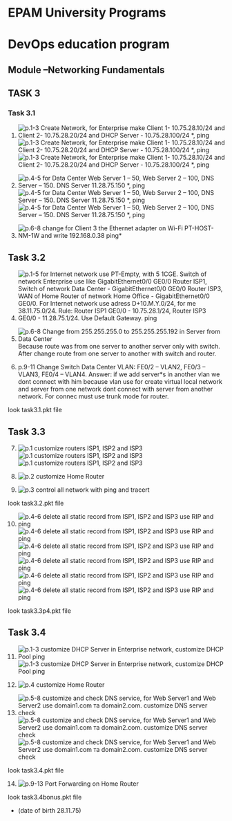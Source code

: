 # EPAM University Programs
# DevOps education program
## Module –Networking Fundamentals
## TASK 3 
### Task 3.1

1. ![p.1-3 Create Network, for Enterprise make Client 1- 10.75.28.10/24 and Client 2- 10.75.28.20/24 and DHCP Server - 10.75.28.100/24 *, ping](https://github.com/MarchenkoOlexandr/DevOps_online_Vinnitsja_2021Q4/blob/5e4184e193c07a82137437e909cb00bf3d5cc838/m1/task3.1/Screenshot_1.png "p.1-3 Create Network, for Enterprise make Client 1- 10.75.28.10/24 and Client 2- 10.75.28.20/24 and DHCP Server - 10.75.28.100/24 *, ping ")
   ![p.1-3 Create Network, for Enterprise make Client 1- 10.75.28.10/24 and Client 2- 10.75.28.20/24 and DHCP Server - 10.75.28.100/24 *, ping](https://github.com/MarchenkoOlexandr/DevOps_online_Vinnitsja_2021Q4/blob/5e4184e193c07a82137437e909cb00bf3d5cc838/m1/task3.1/Screenshot_2.png "p.1-3 Create Network, for Enterprise make Client 1- 10.75.28.10/24 and Client 2- 10.75.28.20/24 and DHCP Server - 10.75.28.100/24 *, ping ")
   ![p.1-3 Create Network, for Enterprise make Client 1- 10.75.28.10/24 and Client 2- 10.75.28.20/24 and DHCP Server - 10.75.28.100/24 *, ping](https://github.com/MarchenkoOlexandr/DevOps_online_Vinnitsja_2021Q4/blob/5e4184e193c07a82137437e909cb00bf3d5cc838/m1/task3.1/Screenshot_3.png "p.1-3 Create Network, for Enterprise make Client 1- 10.75.28.10/24 and Client 2- 10.75.28.20/24 and DHCP Server - 10.75.28.100/24 *, ping ")

2. ![p.4-5 for Data Center Web Server 1 – 50, Web Server 2 – 100, DNS Server – 150. DNS Server 11.28.75.150 *, ping](https://github.com/MarchenkoOlexandr/DevOps_online_Vinnitsja_2021Q4/blob/5e4184e193c07a82137437e909cb00bf3d5cc838/m1/task3.1/Screenshot_4.png "p.4-5 for Data Center Web Server 1 – 50, Web Server 2 – 100, DNS Server – 150. DNS Server 11.28.75.150 , ping * ")
   ![p.4-5 for Data Center Web Server 1 – 50, Web Server 2 – 100, DNS Server – 150. DNS Server 11.28.75.150 *, ping](https://github.com/MarchenkoOlexandr/DevOps_online_Vinnitsja_2021Q4/blob/5e4184e193c07a82137437e909cb00bf3d5cc838/m1/task3.1/Screenshot_5.png "p.4-5 for Data Center Web Server 1 – 50, Web Server 2 – 100, DNS Server – 150. DNS Server 11.28.75.150 , ping * ")
   ![p.4-5 for Data Center Web Server 1 – 50, Web Server 2 – 100, DNS Server – 150. DNS Server 11.28.75.150 *, ping](https://github.com/MarchenkoOlexandr/DevOps_online_Vinnitsja_2021Q4/blob/5e4184e193c07a82137437e909cb00bf3d5cc838/m1/task3.1/Screenshot_6.png "p.4-5 for Data Center Web Server 1 – 50, Web Server 2 – 100, DNS Server – 150. DNS Server 11.28.75.150 , ping * ")

3. ![p.6-8 change for Client 3 the Ethernet adapter on Wi-Fi PT-HOST-NM-1W and write 192.168.0.38  ping*](https://github.com/MarchenkoOlexandr/DevOps_online_Vinnitsja_2021Q4/blob/5e4184e193c07a82137437e909cb00bf3d5cc838/m1/task3.1/Screenshot_7.png "p.6-8 change for Client 3 the Ethernet adapter on Wi-Fi PT-HOST-NM-1W and write 192.168.0.38  ping * ")

## Task 3.2

4. ![p.1-5 for Internet network use PT-Empty, with 5 1CGE. Switch of network Enterprise use like GigabitEthernet0/0 GE0/0 Router ISP1, Switch of network Data Center - GigabitEthernet0/0 GE0/0 Router ISP3, WAN of Home Router of network Home Office - GigabitEthernet0/0 GE0/0. For Internet network use adress D+10.M.Y.0/24, for me 38.11.75.0/24. Rule: Router ISP1 GE0/0 - 10.75.28.1/24, Router ISP3 GE0/0 - 11.28.75.1/24. Use Default Gateway. ping](https://github.com/MarchenkoOlexandr/DevOps_online_Vinnitsja_2021Q4/blob/9176dec142742426195b9136cf05f593e702692a/m1/task3.1/Screenshot_9.png "p.1-5 for Internet network use PT-Empty, with 5 1CGE. Switch of network Enterprise use like GigabitEthernet0/0 (GE0/0) Router ISP1, Switch of network Data Center - GigabitEthernet0/0 (GE0/0) Router ISP3, WAN of Home Router of network Home Office - GigabitEthernet0/0 (GE0/0). For Internet network use adress (D+10).M.Y.0/24,(38.11.75.0/24). Rule: Router ISP1 GE0/0 - 10.75.28.1/24, Router ISP3 GE0/0 - 11.28.75.1/24. Use Default Gateway. ping")

5. ![p.6-8 Change from 255.255.255.0 to 255.255.255.192 in Server from Data Center](https://github.com/MarchenkoOlexandr/DevOps_online_Vinnitsja_2021Q4/blob/5e4184e193c07a82137437e909cb00bf3d5cc838/m1/task3.1/Screenshot_8.png "p.6-8 Change from 255.255.255.0 to 255.255.255.192 in Server from Data Center")
Because route was from one server to another server only with switch. After change route from one server to another with switch and router. 

6. p.9-11 Change Switch Data Center VLAN: FE0/2 – VLAN2, FE0/3 – VLAN3, FE0/4 – VLAN4. Answer: if we add server*s in another vlan we dont connect with him because vlan use for create virtual local network and server from one network dont connect with server from another network. For connec must use trunk mode for router.

look task3.1.pkt file


## Task 3.3

7. ![p.1 customize routers ISP1, ISP2 and ISP3](https://github.com/MarchenkoOlexandr/DevOps_online_Vinnitsja_2021Q4/blob/5e4184e193c07a82137437e909cb00bf3d5cc838/m1/task3.1/Screenshot_11.png "p.1 customize routers ISP1, ISP2 and ISP3")
   ![p.1 customize routers ISP1, ISP2 and ISP3](https://github.com/MarchenkoOlexandr/DevOps_online_Vinnitsja_2021Q4/blob/5e4184e193c07a82137437e909cb00bf3d5cc838/m1/task3.1/Screenshot_12.png "p.1 customize routers ISP1, ISP2 and ISP3")
   ![p.1 customize routers ISP1, ISP2 and ISP3](https://github.com/MarchenkoOlexandr/DevOps_online_Vinnitsja_2021Q4/blob/5e4184e193c07a82137437e909cb00bf3d5cc838/m1/task3.1/Screenshot_13.png "p.1 customize routers ISP1, ISP2 and ISP3")

8. ![p.2 customize Home Router](https://github.com/MarchenkoOlexandr/DevOps_online_Vinnitsja_2021Q4/blob/5e4184e193c07a82137437e909cb00bf3d5cc838/m1/task3.1/Screenshot_14.png "p.2 customize Home Router")

9. ![p.3 control all network with ping and tracert]( https://github.com/MarchenkoOlexandr/DevOps_online_Vinnitsja_2021Q4/blob/5e4184e193c07a82137437e909cb00bf3d5cc838/m1/task3.1/Screenshot_15.png "p.3 control all network with ping and tracert")

look task3.2.pkt file

10. ![p.4-6 delete all static record from ISP1, ISP2 and ISP3 use RIP and ping](https://github.com/MarchenkoOlexandr/DevOps_online_Vinnitsja_2021Q4/blob/5e4184e193c07a82137437e909cb00bf3d5cc838/m1/task3.1/Screenshot_16.png "p.4-6 delete all static record from ISP1, ISP2 and ISP3 use RIP and ping")
    ![p.4-6 delete all static record from ISP1, ISP2 and ISP3 use RIP and ping](https://github.com/MarchenkoOlexandr/DevOps_online_Vinnitsja_2021Q4/blob/5e4184e193c07a82137437e909cb00bf3d5cc838/m1/task3.1/Screenshot_17.png "p.4-6 delete all static record from ISP1, ISP2 and ISP3 use RIP and ping")
	![p.4-6 delete all static record from ISP1, ISP2 and ISP3 use RIP and ping](https://github.com/MarchenkoOlexandr/DevOps_online_Vinnitsja_2021Q4/blob/5e4184e193c07a82137437e909cb00bf3d5cc838/m1/task3.1/Screenshot_18.png "p.4-6 delete all static record from ISP1, ISP2 and ISP3 use RIP and ping")
	![p.4-6 delete all static record from ISP1, ISP2 and ISP3 use RIP and ping](https://github.com/MarchenkoOlexandr/DevOps_online_Vinnitsja_2021Q4/blob/5e4184e193c07a82137437e909cb00bf3d5cc838/m1/task3.1/Screenshot_19.png "p.4-6 delete all static record from ISP1, ISP2 and ISP3 use RIP and ping")
	![p.4-6 delete all static record from ISP1, ISP2 and ISP3 use RIP and ping](https://github.com/MarchenkoOlexandr/DevOps_online_Vinnitsja_2021Q4/blob/5e4184e193c07a82137437e909cb00bf3d5cc838/m1/task3.1/Screenshot_20.png "p.4-6 delete all static record from ISP1, ISP2 and ISP3 use RIP and ping")
	![p.4-6 delete all static record from ISP1, ISP2 and ISP3 use RIP and ping](https://github.com/MarchenkoOlexandr/DevOps_online_Vinnitsja_2021Q4/blob/5e4184e193c07a82137437e909cb00bf3d5cc838/m1/task3.1/Screenshot_21.png "p.4-6 delete all static record from ISP1, ISP2 and ISP3 use RIP and ping")
	
look task3.3p4.pkt file

## Task 3.4

11. ![p.1-3 customize DHCP Server in Enterprise network, customize DHCP Pool ping](https://github.com/MarchenkoOlexandr/DevOps_online_Vinnitsja_2021Q4/blob/5e4184e193c07a82137437e909cb00bf3d5cc838/m1/task3.1/Screenshot_22.png "p.1-3 customize DHCP Server in Enterprise network, customize DHCP Pool ping")
    ![p.1-3 customize DHCP Server in Enterprise network, customize DHCP Pool ping](https://github.com/MarchenkoOlexandr/DevOps_online_Vinnitsja_2021Q4/blob/5e4184e193c07a82137437e909cb00bf3d5cc838/m1/task3.1/Screenshot_23.png "p.1-3 customize DHCP Server in Enterprise network, customize DHCP Pool ping")
	
12. ![p.4 customize Home Router](https://github.com/MarchenkoOlexandr/DevOps_online_Vinnitsja_2021Q4/blob/5e4184e193c07a82137437e909cb00bf3d5cc838/m1/task3.1/Screenshot_24.png "p.2 customize Home Router")

13. ![p.5-8 customize and check DNS service, for  Web Server1 and Web Server2 use domain1.com та domain2.com. customize DNS server check](https://github.com/MarchenkoOlexandr/DevOps_online_Vinnitsja_2021Q4/blob/5e4184e193c07a82137437e909cb00bf3d5cc838/m1/task3.1/Screenshot_25.png "p.5-6 customize and check DNS service, for  Web Server1 and Web Server2 use domain1.com та domain2.com. Customize DNS server check")
    ![p.5-8 customize and check DNS service, for  Web Server1 and Web Server2 use domain1.com та domain2.com. customize DNS server check](https://github.com/MarchenkoOlexandr/DevOps_online_Vinnitsja_2021Q4/blob/5e4184e193c07a82137437e909cb00bf3d5cc838/m1/task3.1/Screenshot_26.png "p.5-6 customize and check DNS service, for  Web Server1 and Web Server2 use domain1.com та domain2.com. Customize DNS server check")
    ![p.5-8 customize and check DNS service, for  Web Server1 and Web Server2 use domain1.com та domain2.com. customize DNS server check](https://github.com/MarchenkoOlexandr/DevOps_online_Vinnitsja_2021Q4/blob/5e4184e193c07a82137437e909cb00bf3d5cc838/m1/task3.1/Screenshot_27.png "p.5-6 customize and check DNS service, for  Web Server1 and Web Server2 use domain1.com та domain2.com. Customize DNS server check")

look task3.4.pkt file

14. ![p.9-13 Port Forwarding on Home Router](https://github.com/MarchenkoOlexandr/DevOps_online_Vinnitsja_2021Q4/blob/5e4184e193c07a82137437e909cb00bf3d5cc838/m1/task3.1/Screenshot_28.png "p.4-6 delete all static record from ISP1, ISP2 and ISP3 use RIP and ping")

look task3.4bonus.pkt file


* (date of birth 28.11.75)
